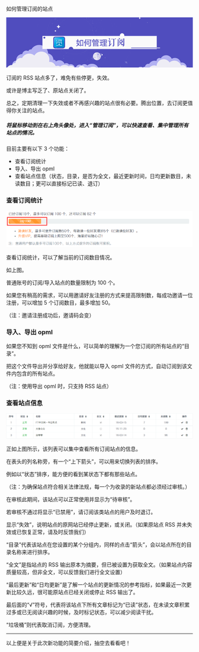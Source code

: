 如何管理订阅的站点

![Banner](/img/5/5-banner.png)


订阅的 RSS 站点多了，难免有些停更，失效。

或许是博主写乏了、原站点关闭了。

总之，定期清理一下失效或者不再感兴趣的站点很有必要。腾出位置，去订阅更值得你关注的站点。

##### 将鼠标移动到在右上角头像处，进入“管理订阅”，可以快速查看、集中管理所有站点的情况。

目前主要有以下 3 个功能：

* 查看订阅统计
* 导入、导出 opml 
* 查看站点信息（状态，目录，是否为全文，最近更新时间，日均更新数目，未读数目；更可以直接标记已读、退订）


### 查看订阅统计

![订阅统计](/img/5/5-subs_num.png)

查看订阅统计，可以了解当前的订阅数目情况。

如上图。

普通账号的订阅/导入站点的数量限制为 100 个。

如果您有稍高的需求，可以用邀请好友注册的方式来提高限制数，每成功邀请一位注册，可以增加 5 个订阅数目，最多增加 50。

（注：邀请注册成功后，邀请码会变）


### 导入、导出 opml

如果您不知到 opml 文件是什么，可以简单的理解为一个您订阅的所有站点的“目录”。

把这个文件导出并分享给好友，他就能以导入 opml 文件的方式，自动订阅到该文件内包含的所有站点。

（注：使用导出 opml 时，只支持 RSS 站点）


### 查看站点信息

![站点列表信息](/img/5/5-sub_list_info.png)

正如上图所示，该列表可以集中查看所有订阅站点的信息。

在表头的列名称旁，有一个“上下箭头”，可以用来切换列表的排序。

例如以“状态”排序，能方便的看到某状态下都有那些站点。

（注：为确保站点符合相关法律法规，每一个为收录的新站点都必须经过审核。）

在审核此期间，该站点可以正常使用并显示为“待审核”。

若审核不通过将显示“已禁用”，请订阅该类站点的用户及时退订。

显示“失效”，说明站点的原网站已经停止更新，或关闭。（如果原站点 RSS 并未失效或已恢复正常，请及时反馈我们）

“目录”代表该站点在您设置的某个分组内，同样的点击“箭头”，会以站点所在的目录名称来进行排序。

“全文”是指站点的 RSS 输出原本为摘要，但已被设置为获取全文。（如果站点内容质量较高，但非全文，可以反馈我们进行全文设置）

“最后更新”和“日均更新”是了解一个站点的更新情况的参考指标，如果最近一次更新比较久远，很可能原站点已经关闭或停止 RSS 输出了。

最后面的“√”符号，代表将该站点下所有文章标记为“已读”状态，在未读文章积累过多或已无阅读兴趣的时候，及时标记状态，可以减少阅读干扰。

“垃圾桶”则代表取消订阅，方便清理。

---

以上便是关于此次新功能的简要介绍，抽空去看看吧！
